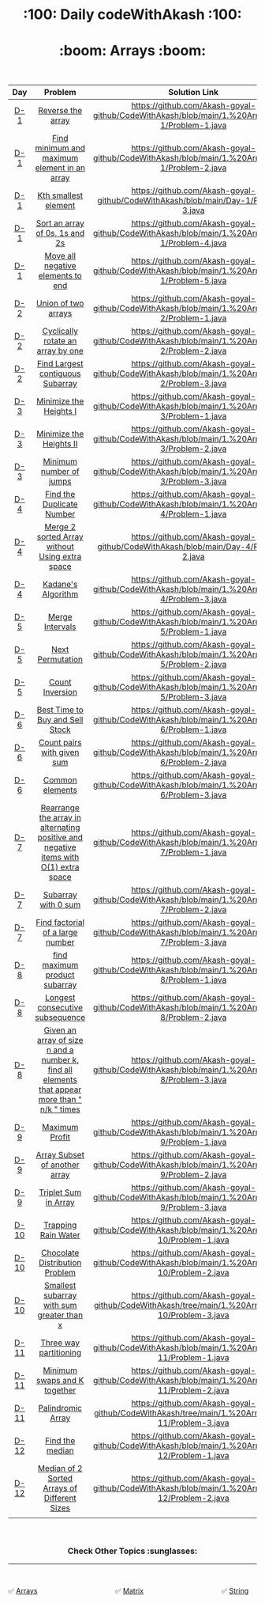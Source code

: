 
  <h1 align="center">:100: Daily codeWithAkash :100:</h1>
  

  <h1 align="center">:boom: Arrays :boom: </h1>


<br>




|Day|Problem|Solution Link|Difficulty|
|:----:|:---:|:---:|:---:|
|[D-1](https://github.com/Akash-goyal-github/CodeWithAkash/tree/main/1.%20Arrays/Day-1)|[Reverse the array](https://practice.geeksforgeeks.org/problems/reverse-an-array/0)|https://github.com/Akash-goyal-github/CodeWithAkash/blob/main/1.%20Arrays/Day-1/Problem-1.java|Beginner|
|[D-1](https://github.com/Akash-goyal-github/CodeWithAkash/tree/main/1.%20Arrays/Day-1)|[Find minimum and maximum element in an array](https://practice.geeksforgeeks.org/problems/find-minimum-and-maximum-element-in-an-array4428/1#)|https://github.com/Akash-goyal-github/CodeWithAkash/blob/main/1.%20Arrays/Day-1/Problem-2.java|Beginner|
|[D-1](https://github.com/Akash-goyal-github/CodeWithAkash/tree/main/1.%20Arrays/Day-1)|[Kth smallest element](https://practice.geeksforgeeks.org/problems/kth-smallest-element5635/1)|https://github.com/Akash-goyal-github/CodeWithAkash/blob/main/Day-1/Problem-3.java|Beginner|
|[D-1](https://github.com/Akash-goyal-github/CodeWithAkash/tree/main/1.%20Arrays/Day-1)|[Sort an array of 0s, 1s and 2s](https://practice.geeksforgeeks.org/problems/sort-an-array-of-0s-1s-and-2s4231/1)|https://github.com/Akash-goyal-github/CodeWithAkash/blob/main/1.%20Arrays/Day-1/Problem-4.java|Beginner|
|[D-1](https://github.com/Akash-goyal-github/CodeWithAkash/tree/main/1.%20Arrays/Day-1)|[Move all negative elements to end](https://practice.geeksforgeeks.org/problems/move-all-negative-elements-to-end1813/1)|https://github.com/Akash-goyal-github/CodeWithAkash/blob/main/1.%20Arrays/Day-1/Problem-5.java|Beginner|
|[D-2](https://github.com/Akash-goyal-github/CodeWithAkash/tree/main/1.%20Arrays/Day-2)|[Union of two arrays](https://practice.geeksforgeeks.org/problems/union-of-two-arrays3538/1)|https://github.com/Akash-goyal-github/CodeWithAkash/blob/main/1.%20Arrays/Day-2/Problem-1.java|Beginner|
|[D-2](https://github.com/Akash-goyal-github/CodeWithAkash/tree/main/1.%20Arrays/Day-2)|[Cyclically rotate an array by one](https://practice.geeksforgeeks.org/problems/cyclically-rotate-an-array-by-one2614/1)|https://github.com/Akash-goyal-github/CodeWithAkash/blob/main/1.%20Arrays/Day-2/Problem-2.java|Beginner|
|[D-2](https://github.com/Akash-goyal-github/CodeWithAkash/tree/main/1.%20Arrays/Day-2)|[Find Largest contiguous Subarray](https://practice.geeksforgeeks.org/problems/kadanes-algorithm-1587115620/1)|https://github.com/Akash-goyal-github/CodeWithAkash/blob/main/1.%20Arrays/Day-2/Problem-3.java|Medium***|
|[D-3](https://github.com/Akash-goyal-github/CodeWithAkash/tree/main/1.%20Arrays/Day-3)|[Minimize the Heights I](https://practice.geeksforgeeks.org/problems/minimize-the-heights-i/1/)|https://github.com/Akash-goyal-github/CodeWithAkash/blob/main/1.%20Arrays/Day-3/Problem-1.java|Advanced|
|[D-3](https://github.com/Akash-goyal-github/CodeWithAkash/tree/main/1.%20Arrays/Day-3)|[Minimize the Heights II](https://practice.geeksforgeeks.org/problems/minimize-the-heights3351/1)|https://github.com/Akash-goyal-github/CodeWithAkash/blob/main/1.%20Arrays/Day-3/Problem-2.java|Advanced***|
|[D-3](https://github.com/Akash-goyal-github/CodeWithAkash/tree/main/1.%20Arrays/Day-3)|[Minimum number of jumps](https://practice.geeksforgeeks.org/problems/minimum-number-of-jumps-1587115620/1)|https://github.com/Akash-goyal-github/CodeWithAkash/blob/main/1.%20Arrays/Day-3/Problem-3.java|Medium***|
|[D-4](https://github.com/Akash-goyal-github/CodeWithAkash/tree/main/1.%20Arrays/Day-4)|[Find the Duplicate Number](https://leetcode.com/problems/find-the-duplicate-number/)|https://github.com/Akash-goyal-github/CodeWithAkash/blob/main/1.%20Arrays/Day-4/Problem-1.java|Medium***|
|[D-4](https://github.com/Akash-goyal-github/CodeWithAkash/tree/main/1.%20Arrays/Day-4)|[Merge 2 sorted Array without Using extra space](https://practice.geeksforgeeks.org/problems/merge-two-sorted-arrays5135/1)|https://github.com/Akash-goyal-github/CodeWithAkash/blob/main/Day-4/Problem-2.java|Medium***|
|[D-4](https://github.com/Akash-goyal-github/CodeWithAkash/tree/main/1.%20Arrays/Day-4)|[Kadane's Algorithm](https://practice.geeksforgeeks.org/problems/kadanes-algorithm-1587115620/1)|https://github.com/Akash-goyal-github/CodeWithAkash/blob/main/1.%20Arrays/Day-4/Problem-3.java|Medium***|
|[D-5](https://github.com/Akash-goyal-github/CodeWithAkash/tree/main/1.%20Arrays/Day-5)|[Merge Intervals](https://leetcode.com/problems/merge-intervals/)|https://github.com/Akash-goyal-github/CodeWithAkash/blob/main/1.%20Arrays/Day-5/Problem-1.java|Medium|
|[D-5](https://github.com/Akash-goyal-github/CodeWithAkash/tree/main/1.%20Arrays/Day-5)|[Next Permutation](https://leetcode.com/problems/next-permutation/)|https://github.com/Akash-goyal-github/CodeWithAkash/blob/main/1.%20Arrays/Day-5/Problem-2.java|Medium***|
|[D-5](https://github.com/Akash-goyal-github/CodeWithAkash/tree/main/1.%20Arrays/Day-5)|[Count Inversion](https://practice.geeksforgeeks.org/problems/inversion-of-array/0)|https://github.com/Akash-goyal-github/CodeWithAkash/blob/main/1.%20Arrays/Day-5/Problem-3.java|Advanced|
|[D-6](https://github.com/Akash-goyal-github/CodeWithAkash/tree/main/1.%20Arrays/Day-6)|[Best Time to Buy and Sell Stock](https://leetcode.com/problems/best-time-to-buy-and-sell-stock/)|https://github.com/Akash-goyal-github/CodeWithAkash/blob/main/1.%20Arrays/Day-6/Problem-1.java|Beginner|
|[D-6](https://github.com/Akash-goyal-github/CodeWithAkash/tree/main/1.%20Arrays/Day-6)|[Count pairs with given sum](https://practice.geeksforgeeks.org/problems/count-pairs-with-given-sum5022/1)|https://github.com/Akash-goyal-github/CodeWithAkash/blob/main/1.%20Arrays/Day-6/Problem-2.java|Medium***|
|[D-6](https://github.com/Akash-goyal-github/CodeWithAkash/tree/main/1.%20Arrays/Day-6)|[Common elements](https://practice.geeksforgeeks.org/problems/common-elements1132/1)|https://github.com/Akash-goyal-github/CodeWithAkash/blob/main/1.%20Arrays/Day-6/Problem-3.java|Easy|
|[D-7](https://github.com/Akash-goyal-github/CodeWithAkash/tree/main/1.%20Arrays/Day-7)|[Rearrange the array in alternating positive and negative items with O(1) extra space](https://practice.geeksforgeeks.org/problems/array-of-alternate-ve-and-ve-nos1401/1)|https://github.com/Akash-goyal-github/CodeWithAkash/blob/main/1.%20Arrays/Day-7/Problem-1.java|Medium|
|[D-7](https://github.com/Akash-goyal-github/CodeWithAkash/tree/main/1.%20Arrays/Day-7)|[Subarray with 0 sum](https://practice.geeksforgeeks.org/problems/subarray-with-0-sum/0)|https://github.com/Akash-goyal-github/CodeWithAkash/blob/main/1.%20Arrays/Day-7/Problem-2.java|Medium***|
|[D-7](https://github.com/Akash-goyal-github/CodeWithAkash/tree/main/1.%20Arrays/Day-7)|[Find factorial of a large number](https://practice.geeksforgeeks.org/problems/factorials-of-large-numbers2508/1)|https://github.com/Akash-goyal-github/CodeWithAkash/blob/main/1.%20Arrays/Day-7/Problem-3.java|Medium***|
|[D-8](https://github.com/Akash-goyal-github/CodeWithAkash/tree/main/1.%20Arrays/Day-8)|[find maximum product subarray](https://practice.geeksforgeeks.org/problems/maximum-product-subarray3604/1)|https://github.com/Akash-goyal-github/CodeWithAkash/blob/main/1.%20Arrays/Day-8/Problem-1.java|Medium***|
|[D-8](https://github.com/Akash-goyal-github/CodeWithAkash/tree/main/1.%20Arrays/Day-8)|[Longest consecutive subsequence](https://practice.geeksforgeeks.org/problems/longest-consecutive-subsequence2449/1)|https://github.com/Akash-goyal-github/CodeWithAkash/blob/main/1.%20Arrays/Day-8/Problem-2.java|Medium***|
|[D-8](https://github.com/Akash-goyal-github/CodeWithAkash/tree/main/1.%20Arrays/Day-8)|[Given an array of size n and a number k, find all elements that appear more than " n/k " times](https://practice.geeksforgeeks.org/problems/count-element-occurences/1#)|https://github.com/Akash-goyal-github/CodeWithAkash/blob/main/1.%20Arrays/Day-8/Problem-3.java|Beginner***|
|[D-9](https://github.com/Akash-goyal-github/CodeWithAkash/tree/main/1.%20Arrays/Day-9)|[Maximum Profit](https://practice.geeksforgeeks.org/problems/maximum-profit4657/1)|https://github.com/Akash-goyal-github/CodeWithAkash/blob/main/1.%20Arrays/Day-9/Problem-1.java|Medium***|
|[D-9](https://github.com/Akash-goyal-github/CodeWithAkash/tree/main/1.%20Arrays/Day-9)|[Array Subset of another array](https://practice.geeksforgeeks.org/problems/array-subset-of-another-array2317/1)|https://github.com/Akash-goyal-github/CodeWithAkash/blob/main/1.%20Arrays/Day-9/Problem-2.java|Beginner|
|[D-9](https://github.com/Akash-goyal-github/CodeWithAkash/tree/main/1.%20Arrays/Day-9)|[Triplet Sum in Array](https://practice.geeksforgeeks.org/problems/triplet-sum-in-array-1587115621/1)|https://github.com/Akash-goyal-github/CodeWithAkash/blob/main/1.%20Arrays/Day-9/Problem-3.java|Medium***|
|[D-10](https://github.com/Akash-goyal-github/CodeWithAkash/tree/main/1.%20Arrays/Day-10)|[Trapping Rain Water](https://practice.geeksforgeeks.org/problems/trapping-rain-water/0)|https://github.com/Akash-goyal-github/CodeWithAkash/blob/main/1.%20Arrays/Day-10/Problem-1.java|Medium***|
|[D-10](https://github.com/Akash-goyal-github/CodeWithAkash/tree/main/1.%20Arrays/Day-10)|[Chocolate Distribution Problem](https://practice.geeksforgeeks.org/problems/chocolate-distribution-problem3825/1)|https://github.com/Akash-goyal-github/CodeWithAkash/blob/main/1.%20Arrays/Day-10/Problem-2.java|Beginner|
|[D-10](https://github.com/Akash-goyal-github/CodeWithAkash/tree/main/1.%20Arrays/Day-10)|[Smallest subarray with sum greater than x ](https://practice.geeksforgeeks.org/problems/smallest-subarray-with-sum-greater-than-x5651/1)|https://github.com/Akash-goyal-github/CodeWithAkash/tree/main/1.%20Arrays/Day-10/Problem-3.java|Medium***|
|[D-11](https://github.com/Akash-goyal-github/CodeWithAkash/tree/main/1.%20Arrays/Day-11)|[Three way partitioning](https://practice.geeksforgeeks.org/problems/three-way-partitioning/1)|https://github.com/Akash-goyal-github/CodeWithAkash/blob/main/1.%20Arrays/Day-11/Problem-1.java|Medium***|
|[D-11](https://github.com/Akash-goyal-github/CodeWithAkash/tree/main/1.%20Arrays/Day-11)|[Minimum swaps and K together ](https://practice.geeksforgeeks.org/problems/minimum-swaps-required-to-bring-all-elements-less-than-or-equal-to-k-together/0)|https://github.com/Akash-goyal-github/CodeWithAkash/blob/main/1.%20Arrays/Day-11/Problem-2.java|Medium***|
|[D-11](https://github.com/Akash-goyal-github/CodeWithAkash/tree/main/1.%20Arrays/Day-11)|[Palindromic Array](https://practice.geeksforgeeks.org/problems/palindromic-array/0)|https://github.com/Akash-goyal-github/CodeWithAkash/tree/main/1.%20Arrays/Day-11/Problem-3.java|Beginner|
|[D-12](https://github.com/Akash-goyal-github/CodeWithAkash/tree/main/1.%20Arrays/Day-12)|[Find the median](https://practice.geeksforgeeks.org/problems/find-the-median0527/1)|https://github.com/Akash-goyal-github/CodeWithAkash/blob/main/1.%20Arrays/Day-12/Problem-1.java|Medium***|
|[D-12](https://github.com/Akash-goyal-github/CodeWithAkash/tree/main/1.%20Arrays/Day-12)|[Median of 2 Sorted Arrays of Different Sizes](https://practice.geeksforgeeks.org/problems/median-of-2-sorted-arrays-of-different-sizes/0/)|https://github.com/Akash-goyal-github/CodeWithAkash/blob/main/1.%20Arrays/Day-12/Problem-2.java|Advanced***|
|<img width=300/>|<img width=500/>|<img width=500/>|<img width=300/>|




<br>

  <h3 align="center"> Check Other Topics :sunglasses: </h3>

---
<br>

:white_check_mark: [Arrays](https://github.com/Akash-goyal-github/CodeWithAkash/tree/main/1.%20Arrays)  <img width=150/> :white_check_mark: [Matrix](https://github.com/Akash-goyal-github/CodeWithAkash/tree/main/2.%20Matrix)  <img width=150/> :white_check_mark: [String](https://github.com/Akash-goyal-github/CodeWithAkash/tree/main/3.%20String)

<br>





